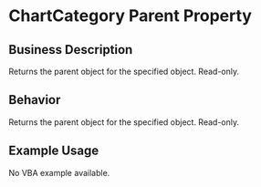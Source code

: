 # ChartCategory Parent Property

## Business Description
Returns the parent object for the specified object. Read-only.

## Behavior
Returns the parent object for the specified object. Read-only.

## Example Usage
No VBA example available.